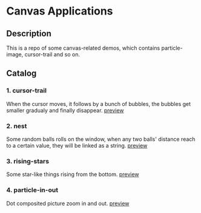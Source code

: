 # Canvas Applications

## Description

This is a repo of some canvas-related demos, which contains particle-image, cursor-trail and so on.

## Catalog

### 1. cursor-trail

When the cursor moves, it follows by a bunch of bubbles, the bubbles get smaller gradualy and finally disappear.
[preview](https://ericteen.github.io/canvas-related/cursor-trail)

### 2. nest

Some random balls rolls on the window, when any two balls' distance reach to a certain value, they will be linked as a string. [preview](https://ericteen.github.io/canvas-related/nest)

### 3. rising-stars

Some star-like things rising from the bottom. [preview](https://ericteen.github.io/canvas-related/rising-stars)

### 4. particle-in-out

Dot composited picture zoom in and out. [preview](https://ericteen.github.io/canvas-related/particle-in-out)